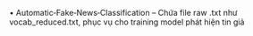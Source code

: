 • Automatic‑Fake‑News‑Classification
– Chứa file raw .txt như vocab_reduced.txt, phục vụ cho training model phát hiện tin giả